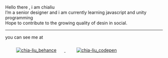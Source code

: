 Hello there , i am chialiu <br/>
I’m a senior designer and i am currently learning javascript and unity programming<br/>
Hope to contribute to the growing quality of desin in social.<br/>
<hr>
you can see me at<br/>
<span>
  <a href="https://bit.ly/chia-Be" style="padding:10px" target="_blank">
    <img src="https://upload.cc/i1/2021/09/10/GfBPNc.png" alt="chia-liu_behance" style="margin:25px;">
  </a>
  <a href="https://bit.ly/chia-codepen" target="_blank">
  <img src="https://upload.cc/i1/2021/09/10/nsu132.png" alt="chia-liu_codepen" style="margin:25px;">
  </a>
</span>
